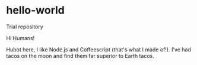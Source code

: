 # hello-world
Trial repository

Hi Humans!

Hubot here, I like Node.js and Coffeescript (that's what I made of!).
I've had tacos on the moon and find them far superior to Earth tacos.

